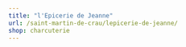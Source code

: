 ```yaml
---
title: "l'Epicerie de Jeanne"
url: /saint-martin-de-crau/lepicerie-de-jeanne/
shop: charcuterie
---
```

